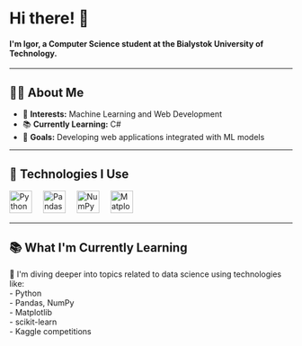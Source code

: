 <h1 align="left">Hi there! 👋</h1>  

<h4 align="left">I'm Igor, a Computer Science student at the Bialystok University of Technology.</h4>  

---

<h2 align="left">👨‍💻 About Me</h2>  

- 🌟 **Interests:** Machine Learning and Web Development  
- 📚 **Currently Learning:** C#  
- 🎯 **Goals:** Developing web applications integrated with ML models  
---

<h2 align="left">🚀 Technologies I Use</h2>  

<div align="left">  
  <img src="https://cdn.jsdelivr.net/gh/devicons/devicon/icons/python/python-original.svg" height="40" alt="Python logo" />  
  <img width="12" />  
  <img src="https://cdn.jsdelivr.net/gh/devicons/devicon/icons/pandas/pandas-original.svg" height="40" alt="Pandas logo" />  
  <img width="12" />  
  <img src="https://cdn.jsdelivr.net/gh/devicons/devicon/icons/numpy/numpy-original.svg" height="40" alt="NumPy logo" />  
  <img width="12" />  
  <img src="https://cdn.jsdelivr.net/gh/devicons/devicon/icons/matplotlib/matplotlib-original.svg" height="40" alt="Matplotlib logo" />   
</div>  

---

<h2 align="left">📚 What I'm Currently Learning</h2>  

<p align="left">  
  🌟 I'm diving deeper into topics related to data science using technologies like:<br>  
  - Python <br>  
  - Pandas, NumPy <br>  
  - Matplotlib <br>  
  - scikit-learn <br>  
  - Kaggle competitions<br>  
</p>
